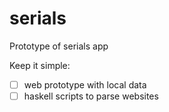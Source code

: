 # serials
Prototype of serials app

Keep it simple:

* [ ] web prototype with local data
* [ ] haskell scripts to parse websites
